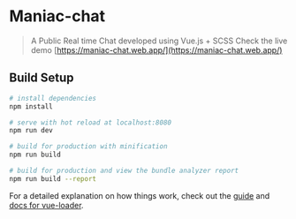 # Maniac-chat

> A Public Real time Chat developed using Vue.js + SCSS
> Check the live demo [https://maniac-chat.web.app/](https://maniac-chat.web.app/)

## Build Setup

``` bash
# install dependencies
npm install

# serve with hot reload at localhost:8080
npm run dev

# build for production with minification
npm run build

# build for production and view the bundle analyzer report
npm run build --report
```

For a detailed explanation on how things work, check out the [guide](http://vuejs-templates.github.io/webpack/) and [docs for vue-loader](http://vuejs.github.io/vue-loader).
